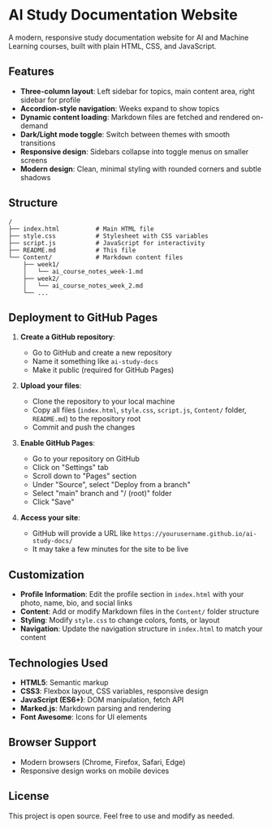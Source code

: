 # AI Study Documentation Website

A modern, responsive study documentation website for AI and Machine Learning courses, built with plain HTML, CSS, and JavaScript.

## Features

- **Three-column layout**: Left sidebar for topics, main content area, right sidebar for profile
- **Accordion-style navigation**: Weeks expand to show topics
- **Dynamic content loading**: Markdown files are fetched and rendered on-demand
- **Dark/Light mode toggle**: Switch between themes with smooth transitions
- **Responsive design**: Sidebars collapse into toggle menus on smaller screens
- **Modern design**: Clean, minimal styling with rounded corners and subtle shadows

## Structure

```
/
├── index.html          # Main HTML file
├── style.css           # Stylesheet with CSS variables
├── script.js           # JavaScript for interactivity
├── README.md           # This file
└── Content/            # Markdown content files
    ├── week1/
    │   └── ai_course_notes_week-1.md
    ├── week2/
    │   └── ai_course_notes_week_2.md
    └── ...
```

## Deployment to GitHub Pages

1. **Create a GitHub repository**:
   - Go to GitHub and create a new repository
   - Name it something like `ai-study-docs`
   - Make it public (required for GitHub Pages)

2. **Upload your files**:
   - Clone the repository to your local machine
   - Copy all files (`index.html`, `style.css`, `script.js`, `Content/` folder, `README.md`) to the repository root
   - Commit and push the changes

3. **Enable GitHub Pages**:
   - Go to your repository on GitHub
   - Click on "Settings" tab
   - Scroll down to "Pages" section
   - Under "Source", select "Deploy from a branch"
   - Select "main" branch and "/ (root)" folder
   - Click "Save"

4. **Access your site**:
   - GitHub will provide a URL like `https://yourusername.github.io/ai-study-docs/`
   - It may take a few minutes for the site to be live

## Customization

- **Profile Information**: Edit the profile section in `index.html` with your photo, name, bio, and social links
- **Content**: Add or modify Markdown files in the `Content/` folder structure
- **Styling**: Modify `style.css` to change colors, fonts, or layout
- **Navigation**: Update the navigation structure in `index.html` to match your content

## Technologies Used

- **HTML5**: Semantic markup
- **CSS3**: Flexbox layout, CSS variables, responsive design
- **JavaScript (ES6+)**: DOM manipulation, fetch API
- **Marked.js**: Markdown parsing and rendering
- **Font Awesome**: Icons for UI elements

## Browser Support

- Modern browsers (Chrome, Firefox, Safari, Edge)
- Responsive design works on mobile devices

## License

This project is open source. Feel free to use and modify as needed.